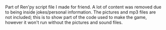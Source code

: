 Part of Ren'py script file I made for friend. A lot of content was removed due to being inside jokes/personal information. The pictures and mp3 files are not included; this is to show part of the code used to make the game, however it won't run without the pictures and sound files.

